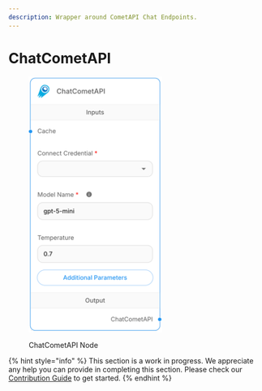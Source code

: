 ```yaml
---
description: Wrapper around CometAPI Chat Endpoints.
---
```


# ChatCometAPI

<figure><img src="../../../.gitbook/assets/chatcometapi_node.png" alt="" width="263"><figcaption><p>ChatCometAPI Node</p></figcaption></figure>

{% hint style="info" %}
This section is a work in progress. We appreciate any help you can provide in completing this section. Please check our [Contribution Guide](broken-reference) to get started.
{% endhint %}
